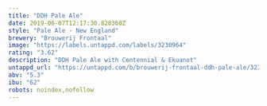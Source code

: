 ```yaml
---
title: "DDH Pale Ale"
date: 2019-06-07T12:17:30.828360Z
style: "Pale Ale - New England"
brewery: "Brouwerij Frontaal"
image: "https://labels.untappd.com/labels/3230964"
rating: "3.62"
description: "DDH Pale Ale with Centennial & Ekuanot"
untappd_url: "https://untappd.com/b/brouwerij-frontaal-ddh-pale-ale/3230964"
abv: "5.3"
ibu: "62"
robots: noindex,nofollow
---
```

